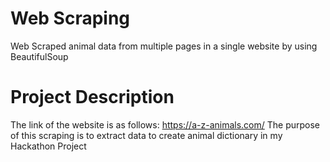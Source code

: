 

# Web Scraping

Web Scraped animal data from multiple pages in a single website by using BeautifulSoup

# Project Description

The link of the website is as follows: https://a-z-animals.com/
The purpose of this scraping is to extract data to create animal dictionary in my Hackathon Project

